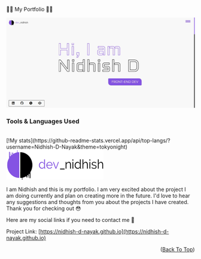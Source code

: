 👨‍💻 My Portfolio 👨‍💻

[![Nidhish's GitHub Banner](images/project-one_screenshot.webp)](https://nidhish-d-nayak.github.io)
<br>
<h3>Tools & Languages Used</h3>

<br>
[!My stats](https://github-readme-stats.vercel.app/api/top-langs/?username=Nidhish-D-Nayak&theme=tokyonight)

<!-- PROJECT LOGO -->
<br />
  <a href="https://nidhish-d-nayak.github.io/">
    <img src="/main_logo.webp" alt="Logo" width="260" height="80">
  </a>
<p>
I am Nidhish and this is my portfolio. I am very excited about the project I am doing currently and plan on creating more in the future.
I'd love to hear any suggestions and thoughts from you about the projects I have created. Thank you for checking out 😳

Here are my social links if you need to contact me 🤩

</p>

Project Link: [https://nidhish-d-nayak.github.io](https://nidhish-d-nayak.github.io)

<p align="right">(<a href="#top">Back To Top</a>)</p>
